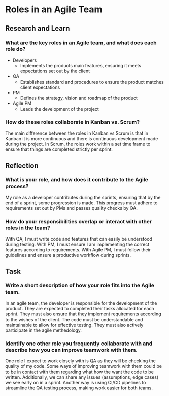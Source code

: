 # Roles in an Agile Team
## Research and Learn
### What are the key roles in an Agile team, and what does each role do?
- Developers
    - Implements the products main features, ensuring it meets expectations set out by the client
- QA
    - Establishes standard and procedures to ensure the product matches client expectations
- PM
    - Defines the strategy, vision and roadmap of the product
- Agile PM
    - Leads the development of the project

### How do these roles collaborate in Kanban vs. Scrum?
The main difference between the roles in Kanban vs Scrum is that in Kanban it is more continuous and there is continuous development made during the project. In Scrum, the roles work within a set time frame to ensure that things are completed strictly per sprint.

## Reflection
### What is your role, and how does it contribute to the Agile process?
My role as a developer contributes during the sprints, ensuring that by the end of a sprint, some progression is made. This progress must adhere to requirements set out by PMs and passes quality checks by QA.

### How do your responsibilities overlap or interact with other roles in the team?
With QA, I must write code and features that can easily be understood during testing. With PM, I must ensure I am implementing the correct features according to requirements. With Agile PM, I must follow their guidelines and ensure a productive workflow during sprints.

## Task
### Write a short description of how your role fits into the Agile team.
In an agile team, the developer is responsible for the development of the product. They are expected to completed their tasks allocated for each sprint. They must also ensure that they implement requirements according to the wishes of the client. The code must be understandable and maintainable to allow for effective testing. They must also actively participate in the agile methedology.

### Identify one other role you frequently collaborate with and describe how you can improve teamwork with them.
One role I expect to work closely with is QA as they will be checking the quality of my code. Some ways of improving teamwork with them could be to be in contact with them regarding what how the want the code to be written. Additionally, we can share any issues (assumptions, edge cases) we see early on in a sprint. Another way is using CI/CD pipelines to streamline the QA testing process, making work easier for both teams.